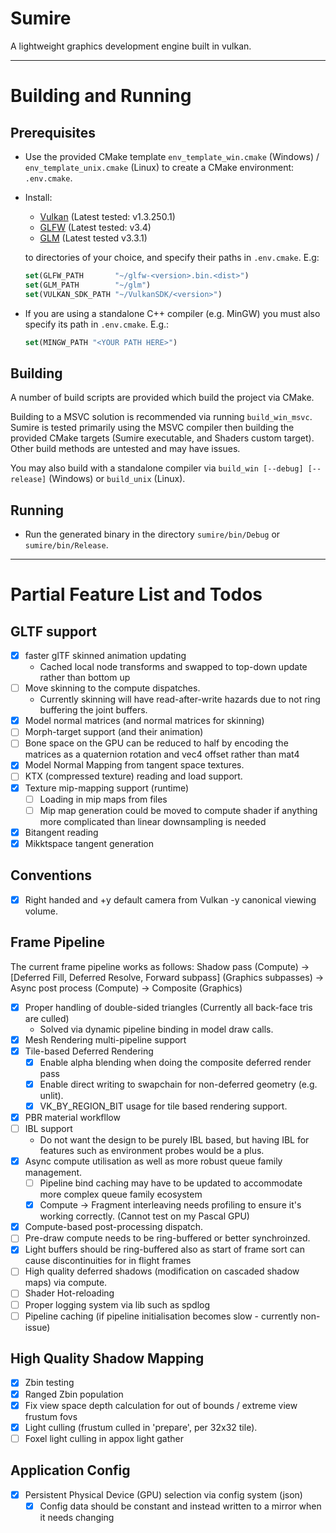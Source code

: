 # Sumire

A lightweight graphics development engine built in vulkan.

---

# Building and Running

## Prerequisites

- Use the provided CMake template `env_template_win.cmake` (Windows) / `env_template_unix.cmake` (Linux) to create a CMake environment: `.env.cmake`.

- Install:
    - [Vulkan](https://vulkan.lunarg.com/sdk/home) (Latest tested: v1.3.250.1)
    - [GLFW](https://www.glfw.org/download) (Latest tested: v3.4)
    - [GLM](https://github.com/g-truc/glm) (Latest tested v3.3.1)
  
  to directories of your choice, and specify their paths in `.env.cmake`. E.g:
  ```cmake
  set(GLFW_PATH       "~/glfw-<version>.bin.<dist>")
  set(GLM_PATH        "~/glm")
  set(VULKAN_SDK_PATH "~/VulkanSDK/<version>")
  ```
- If you are using a standalone C++ compiler (e.g. MinGW) you must also specify its path in `.env.cmake`. E.g.:
  ```cmake
  set(MINGW_PATH "<YOUR PATH HERE>")
  ```

## Building
A number of build scripts are provided which build the project via CMake. 

Building to a MSVC solution is recommended via running `build_win_msvc`. Sumire is tested primarily using the MSVC compiler then building the provided CMake targets (Sumire executable, and Shaders custom target).
Other build methods are untested and may have issues.

You may also build with a standalone compiler 
via `build_win [--debug] [--release]` (Windows) or `build_unix` (Linux).

## Running
- Run the generated binary in the directory `sumire/bin/Debug` or `sumire/bin/Release`.

---

# Partial Feature List and Todos

## GLTF support
- [X] faster glTF skinned animation updating
    - Cached local node transforms and swapped to top-down update rather than bottom up
- [ ] Move skinning to the compute dispatches.
    - Currently skinning will have read-after-write hazards due to not ring buffering the joint buffers.
- [X] Model normal matrices (and normal matrices for skinning)
- [ ] Morph-target support (and their animation)
- [ ] Bone space on the GPU can be reduced to half by encoding the matrices as a quaternion rotation and vec4 offset rather than mat4
- [X] Model Normal Mapping from tangent space textures.
- [ ] KTX (compressed texture) reading and load support.
- [X] Texture mip-mapping support (runtime)
    - [ ] Loading in mip maps from files
    - [ ] Mip map generation could be moved to compute shader if anything more complicated than linear downsampling is needed
- [X] Bitangent reading
- [X] Mikktspace tangent generation

## Conventions
- [X] Right handed and +y default camera from Vulkan -y canonical viewing volume.

## Frame Pipeline
The current frame pipeline works as follows:
Shadow pass (Compute) -> [Deferred Fill, Deferred Resolve, Forward subpass] (Graphics subpasses) -> Async post process (Compute) -> Composite (Graphics)

- [X] Proper handling of double-sided triangles (Currently all back-face tris are culled)
    - Solved via dynamic pipeline binding in model draw calls.
- [X] Mesh Rendering multi-pipeline support
- [X] Tile-based Deferred Rendering
    - [X] Enable alpha blending when doing the composite deferred render pass
    - [X] Enable direct writing to swapchain for non-deferred geometry (e.g. unlit).
    - [X] VK_BY_REGION_BIT usage for tile based rendering support.
- [X] PBR material workfllow
- [ ] IBL support
    - Do not want the design to be purely IBL based, but having IBL for features such as environment probes would be a plus.
- [X] Async compute utilisation as well as more robust queue family management.
    - [ ] Pipeline bind caching may have to be updated to accommodate more complex queue family ecosystem
    - [X] Compute -> Fragment interleaving needs profiling to ensure it's working correctly. (Cannot test on my Pascal GPU)
- [X] Compute-based post-processing dispatch.
- [ ] Pre-draw compute needs to be ring-buffered or better synchroinzed.
- [X] Light buffers should be ring-buffered also as start of frame sort can cause discontinuities for in flight frames
- [ ] High quality deferred shadows (modification on cascaded shadow maps) via compute.
- [ ] Shader Hot-reloading
- [ ] Proper logging system via lib such as spdlog
- [ ] Pipeline caching (if pipeline initialisation becomes slow - currently non-issue)

## High Quality Shadow Mapping
- [X] Zbin testing
- [X] Ranged Zbin population
- [X] Fix view space depth calculation for out of bounds / extreme view frustum fovs
- [X] Light culling (frustum culled in 'prepare', per 32x32 tile).
- [ ] Foxel light culling in appox light gather

## Application Config
- [X] Persistent Physical Device (GPU) selection via config system (json)
    - [X] Config data should be constant and instead written to a mirror when it needs changing
